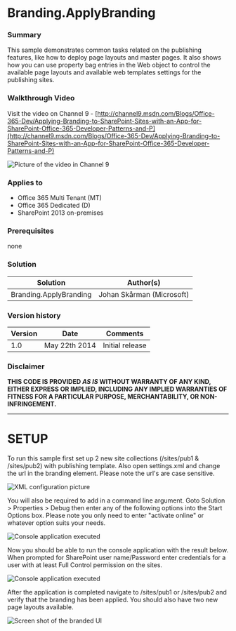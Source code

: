 # Branding.ApplyBranding #

### Summary ###
This sample demonstrates common tasks related on the publishing features, like how to deploy page layouts and master pages. It also shows how you can use property bag entries in the Web object to control the available page layouts and available web templates settings for the publishing sites. 

### Walkthrough Video ###
Visit the video on Channel 9 - [http://channel9.msdn.com/Blogs/Office-365-Dev/Applying-Branding-to-SharePoint-Sites-with-an-App-for-SharePoint-Office-365-Developer-Patterns-and-P](http://channel9.msdn.com/Blogs/Office-365-Dev/Applying-Branding-to-SharePoint-Sites-with-an-App-for-SharePoint-Office-365-Developer-Patterns-and-P)

![Picture of the video in Channel 9](http://i.imgur.com/lvyDtQB.png)

### Applies to ###
-  Office 365 Multi Tenant (MT)
-  Office 365 Dedicated (D)
-  SharePoint 2013 on-premises

### Prerequisites ###
none

### Solution ###
Solution | Author(s)
---------|----------
Branding.ApplyBranding  | Johan Skårman  (Microsoft)

### Version history ###
Version  | Date | Comments
---------| -----| --------
1.0  | May 22th 2014 | Initial release

### Disclaimer ###
**THIS CODE IS PROVIDED *AS IS* WITHOUT WARRANTY OF ANY KIND, EITHER EXPRESS OR IMPLIED, INCLUDING ANY IMPLIED WARRANTIES OF FITNESS FOR A PARTICULAR PURPOSE, MERCHANTABILITY, OR NON-INFRINGEMENT.**


----------

# SETUP #
To run this sample first set up 2 new site collections (/sites/pub1 & /sites/pub2) with publishing template. Also open settings.xml and change the url in the branding element. Please note the url's are case sensitive.

![XML configuration picture](http://i.imgur.com/jJxGEzc.png)

You will also be required to add in a command line argument. Goto Solution > Properties > Debug then enter any of the following options into the Start Options box. Please note you only need to enter "activate online" or whatever option suits your needs.

![Console application executed](http://i.imgur.com/ZZo3wto.png)

Now you should be able to run the console application with the result below. When prompted for SharePoint user name/Password enter credentials for a user with at least Full Control permission on the sites. 

![Console application executed](http://i.imgur.com/dJFm7Rp.png)

After the application is completed navigate to /sites/pub1 or /sites/pub2 and verify that the branding has been applied. You should also have two new page layouts available.

![Screen shot of the branded UI](http://i.imgur.com/ErHzlot.png)
